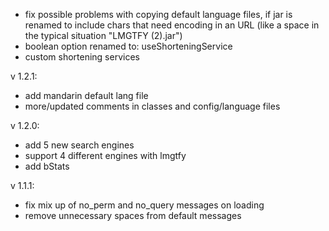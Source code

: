 - fix possible problems with copying default language files, if jar is renamed to include chars that need encoding in an URL (like a space in the typical situation "LMGTFY (2).jar") 
- boolean option renamed to: useShorteningService
- custom shortening services


v 1.2.1:
- add mandarin default lang file
- more/updated comments in classes and config/language files

v 1.2.0:
- add 5 new search engines
- support 4 different engines with lmgtfy
- add bStats

v 1.1.1:
- fix mix up of no_perm and no_query messages on loading
- remove unnecessary spaces from default messages